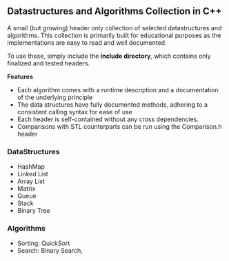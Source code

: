 ## Datastructures and Algorithms Collection in C++


A small (but growing) header only collection of selected datastructures and algorithms. 
This collection is primarily built for educational purposes as the implementations are easy to read and well documented.

To use these, simply include the **include directory**, which contains only finalized and tested headers.

**Features**

- Each algorithm comes with a runtime description and a documentation of the underlying principle
- The data structures have fully documented methods, adhering to a consistent calling syntax for ease of use
- Each header is self-contained without any cross dependencies.
- Comparisons with STL counterparts can be run using the Comparison.h header


### DataStructures

- HashMap
- Linked List
- Array List
- Matrix
- Queue
- Stack
- Binary Tree


### Algorithms

- Sorting: QuickSort
- Search: Binary Search, 